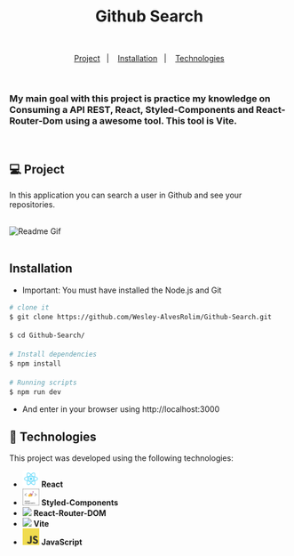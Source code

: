  <h1 align="center"><strong>Github Search</strong></h1>

<br>
<p align="center">
  <a href="#-project">Project</a>&nbsp;&nbsp;&nbsp;|&nbsp;&nbsp;&nbsp;
  <a href="#installation">Installation</a>&nbsp;&nbsp;&nbsp;|&nbsp;&nbsp;&nbsp;
  <a href="#-technologies">Technologies</a>
</p>

<br>

### My main goal with this project is practice my knowledge on Consuming a API REST, React, Styled-Components and React-Router-Dom using a awesome tool. This tool is Vite.

<br>

## 💻 Project


<p>In this application you can search a user in Github and see your repositories.</p>

<br>
<img src="./my readme.gif" alt="Readme Gif">
<br>
<br>


## Installation

- Important: You must have installed the Node.js and Git

```bash
# clone it
$ git clone https://github.com/Wesley-AlvesRolim/Github-Search.git

$ cd Github-Search/

# Install dependencies
$ npm install

# Running scripts
$ npm run dev
```
- And enter in your browser using http://localhost:3000


## 🚀 Technologies

This project was developed using the following technologies:

- <img height="30" src="https://raw.githubusercontent.com/github/explore/80688e429a7d4ef2fca1e82350fe8e3517d3494d/topics/react/react.png"> **React**
- <img height="30" src="https://raw.githubusercontent.com/github/explore/80688e429a7d4ef2fca1e82350fe8e3517d3494d/topics/styled-components/styled-components.png"> **Styled-Components**
- <img height="30" src="https://reactrouter.com/favicon.ico">  **React-Router-DOM**
- <img height="30" src="https://vitejs.dev/logo.svg">  **Vite**
- <img height="30" src="https://raw.githubusercontent.com/github/explore/80688e429a7d4ef2fca1e82350fe8e3517d3494d/topics/javascript/javascript.png">  **JavaScript**
